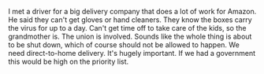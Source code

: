 I met a driver for a big delivery company that does a lot of work for Amazon. He said they can't get gloves or hand cleaners. They know the boxes carry the virus for up to a day. Can't get time off to take care of the kids, so the grandmother is. The union is involved. Sounds like the whole thing is about to be shut down, which of course should not be allowed to happen. We need direct-to-home delivery. It's hugely important. If we had a government this would be high on the priority list. 
